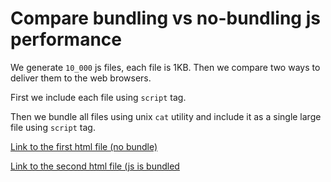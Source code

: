# Compare bundling vs no-bundling js performance

We generate `10_000` js files, each file is 1KB. Then we compare two ways to deliver them to the web browsers.

First we include each file using `script` tag.

Then we bundle all files using unix `cat` utility and include it as a single large file using `script` tag.

[Link to the first html file (no bundle)](https://dmitry-vsl.github.io/http2-test/nobundle.html)

[Link to the second html file (js is bundled](https://dmitry-vsl.github.io/http2-test/bundle.html)
